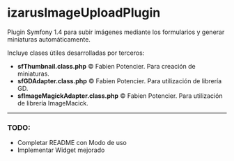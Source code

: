 izarusImageUploadPlugin
=======================

Plugin Symfony 1.4 para subir imágenes mediante los formularios y generar miniaturas automáticamente.

Incluye clases útiles desarrolladas por terceros:

* **sfThumbnail.class.php** &copy; Fabien Potencier. Para creación de miniaturas.
* **sfGDAdapter.class.php** &copy; Fabien Potencier. Para utilización de librería GD.
* **sfImageMagickAdapter.class.php** &copy; Fabien Potencier. Para utilización de librería ImageMacick.

---
### TODO:
* Completar README con Modo de uso
* Implementar Widget mejorado
